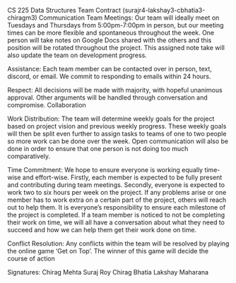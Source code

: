 CS 225 Data Structures
Team Contract (surajr4-lakshay3-cbhatia3-chiragm3)
Communication
Team Meetings: Our team will ideally meet on Tuesdays and Thursdays from 5:00pm-7:00pm in person, but our meeting times can be more flexible and spontaneous throughout the week. One person will take notes on Google Docs shared with the others and this position will be rotated throughout the project. This assigned note take will also update the team on development progress. 

Assistance: Each team member can be contacted over in person, text, discord, or email. We commit to responding to emails within 24 hours. 

Respect: All decisions will be made with majority, with hopeful unanimous approval. Other arguments will be handled through conversation and compromise.
Collaboration

Work Distribution: The team will determine weekly goals for the project based on project vision and previous weekly progress. These weekly goals will then be split even further to assign tasks to teams of one to two people so more work can be done over the week. Open communication will also be done in order to ensure that one person is not doing too much comparatively. 

Time Commitment: We hope to ensure everyone is working equally time-wise and effort-wise. Firstly, each member is expected to be fully present and contributing during team meetings. Secondly, everyone is expected to work two to six hours per week on the project. If any problems arise or one member has to work extra on a certain part of the project, others will reach out to help them. It is everyone’s responsibility to ensure each milestone of the project is completed. If a team member is noticed to not be completing their work on time, we will all have a conversation about what they need to succeed and how we can help them get their work done on time. 

Conflict Resolution: Any conflicts within the team will be resolved by playing the online game ‘Get on Top’. The winner of this game will decide the course of action
 
 
Signatures:
Chirag Mehta
Suraj Roy
Chirag Bhatia
Lakshay Maharana
